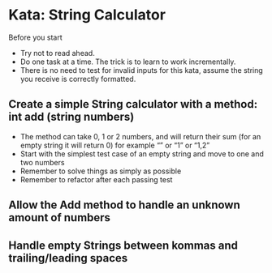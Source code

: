 # Kata: String Calculator
Before you start

- Try not to read ahead.
- Do one task at a time. The trick is to learn to work incrementally.
- There is no need to test for invalid inputs for this kata, assume the string you receive is correctly formatted.

## Create a simple String calculator with a method: int add (string numbers)
- The method can take 0, 1 or 2 numbers, and will return their sum (for an empty string it will return 0) for example “” or “1” or “1,2”
- Start with the simplest test case of an empty string and move to one and two numbers
- Remember to solve things as simply as possible
- Remember to refactor after each passing test
## Allow the Add method to handle an unknown amount of numbers
## Handle empty Strings between kommas and trailing/leading spaces
